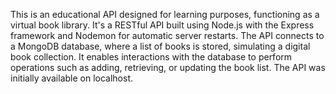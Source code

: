 This is an educational API designed for learning purposes, functioning as a virtual book library. It's a RESTful API built using Node.js with the Express framework and Nodemon for automatic server restarts. The API connects to a MongoDB database, where a list of books is stored, simulating a digital book collection. It enables interactions with the database to perform operations such as adding, retrieving, or updating the book list. The API was initially available on localhost.
